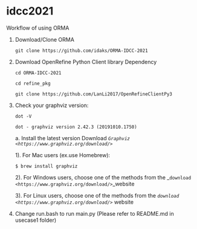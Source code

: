 # idcc2021

Workflow of using ORMA

1. Download/Clone ORMA 

     `git clone https://github.com/idaks/ORMA-IDCC-2021`

2. Download OpenRefine Python Client library Dependency

     `cd ORMA-IDCC-2021`
     
     `cd refine_pkg`
     
     `git clone https://github.com/LanLi2017/OpenRefineClientPy3`


3. Check your graphviz version:

     `dot -V`
  
     `dot - graphviz version 2.42.3 (20191010.1750)`
      
   a. Install the latest version Download _`Graphviz <https://www.graphviz.org/download/>`_

    1). For Mac users (ex.use Homebrew):
    
    `$ brew install graphviz`
    
    2). For Windows users, choose one of the methods from the _`download <https://www.graphviz.org/download/>`_website
    
    3). For Linux users, choose one of the methods from the _`download <https://www.graphviz.org/download/>`_ website
    
    
4. Change run.bash to run main.py (Please refer to README.md in usecase1 folder)